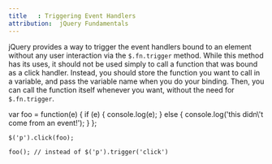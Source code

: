 ```yaml
---
title   : Triggering Event Handlers
attribution:  jQuery Fundamentals
---
```

jQuery provides a way to trigger the event handlers bound to an element without
any user interaction via the `$.fn.trigger` method.  While this method has its
uses, it should not be used simply to call a function that was bound as a click
handler.  Instead, you should store the function you want to call in a
variable, and pass the variable name when you do your binding.  Then, you can
call the function itself whenever you want, without the need for
`$.fn.trigger`.

<javascript caption="Triggering an event handler the right way">
   var foo = function(e) {
        if (e) {
            console.log(e);
        } else {
            console.log('this didn\'t come from an event!');
      }
    };

    $('p').click(foo);

    foo(); // instead of $('p').trigger('click')
</javascript>
